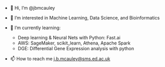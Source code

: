 - 👋 Hi, I’m @jbmcauley
- 👀 I’m interested in Machine Learning, Data Science, and Bioinformatics
- 🌱 I’m currently learning:
    - Deep learning & Neural Nets with Python: Fast.ai
    - AWS: SageMaker, scikit_learn, Athena, Apache Spark
    - DGE: Differential Gene Expression analysis with python
  
- 📫 How to reach me j.b.mcauley@sms.ed.ac.uk

<!---
jbmcauley/jbmcauley is a ✨ special ✨ repository because its `README.md` (this file) appears on your GitHub profile.
You can click the Preview link to take a look at your changes.
--->
